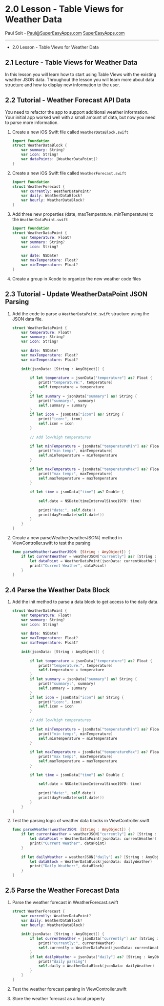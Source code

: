 # 2.0 Lesson - Table Views for Weather Data #

Paul Solt - [Paul@SuperEasyApps.com](mailto:Paul@SuperEasyApps.com)
[SuperEasyApps.com](http://SuperEasyApps.com)

-----

* 2.0 Lesson - Table Views for Weather Data

## 2.1 Lecture - Table Views for Weather Data ##

In this lesson you will learn how to start using Table Views with the existing weather JSON data. Throughout the lesson you will learn more about data structure and how to display new information to the user.

## 2.2 Tutorial - Weather Forecast API Data ##

You need to refactor the app to support additional weather information. Your initial app worked well with a small amount of data, but now you need to parse more information. 

1. Create a new iOS Swift file called `WeatherDataBlock.swift`

	```swift
	import Foundation
	struct WeatherDataBlock {
		var summary: String?
		var icon: String?
		var dataPoints: [WeatherDataPoint]?
	}
	```
	
2. Create a new iOS Swift file called `WeatherForecast.swift`

	```swift
	import Foundation
	struct WeatherForecast {
		var currently: WeatherDataPoint?
		var daily: WeatherDataBlock?
		var hourly: WeatherDataBlock?
	}
	```
	
3. Add three new properties (date, maxTemperature, minTemperature) to the `WeatherDataPoint.swift`

	```swift
	import Foundation
	struct WeatherDataPoint {
		var temperature: Float?
		var summary: String?
		var icon: String?
		
		var date: NSDate?
		var maxTemperature: Float?
		var minTemperature: Float?
	}
	```

4. Create a group in Xcode to organize the new weather code files

## 2.3 Tutorial - Update WeatherDataPoint JSON Parsing ##

1. Add the code to parse a `WeatherDataPoint.swift` structure using the JSON data file.

	```swift
	struct WeatherDataPoint {
		var temperature: Float?
		var summary: String?
		var icon: String?
		
		var date: NSDate?
		var maxTemperature: Float?
		var minTemperature: Float?
		
		init(jsonData: [String : AnyObject]) {
			
			if let temperature = jsonData["temperature"] as? Float {
				print("temperature:", temperature)
				self.temperature = temperature
			}
			if let summary = jsonData["summary"] as? String {
				print("summary:", summary)
				self.summary = summary
			}
			if let icon = jsonData["icon"] as? String {
				print("icon:", icon)
				self.icon = icon
			}
			
			// Add low/high temperatures
			
			if let minTemperature = jsonData["temperatureMin"] as? Float {
				print("min temp:", minTemperature)
				self.minTemperature = minTemperature
			}
			
			if let maxTemperature = jsonData["temperatureMax"] as? Float {
				print("max temp:", maxTemperature)
				self.maxTemperature = maxTemperature
			}
			
			if let time = jsonData["time"] as? Double {
				
				self.date = NSDate(timeIntervalSince1970: time)
				
				print("date:", self.date!)
				print(dayFromDate(self.date!))
			}
		}
	}
	```

2. Create a new parseWeather(weatherJSON:) method in ViewController.swift to test the parsing

	```swift
	func parseWeather(weatherJSON: [String : AnyObject]) {
		if let currentWeather = weatherJSON["currently"] as? [String : AnyObject] {
			let dataPoint = WeatherDataPoint(jsonData: currentWeather)
			print("Current Weather", dataPoint)
		}
	}
	```

## 2.4 Parse the Weather Data Block ##

1. Add the init method to parse a data block to get access to the daily data.

	```swift
	struct WeatherDataPoint {
		var temperature: Float?
		var summary: String?
		var icon: String?
		
		var date: NSDate?
		var maxTemperature: Float?
		var minTemperature: Float?
		
		init(jsonData: [String : AnyObject]) {
			
			if let temperature = jsonData["temperature"] as? Float {
				print("temperature:", temperature)
				self.temperature = temperature
			}
			if let summary = jsonData["summary"] as? String {
				print("summary:", summary)
				self.summary = summary
			}
			if let icon = jsonData["icon"] as? String {
				print("icon:", icon)
				self.icon = icon
			}
			
			// Add low/high temperatures
			
			if let minTemperature = jsonData["temperatureMin"] as? Float {
				print("min temp:", minTemperature)
				self.minTemperature = minTemperature
			}
			
			if let maxTemperature = jsonData["temperatureMax"] as? Float {
				print("max temp:", maxTemperature)
				self.maxTemperature = maxTemperature
			}
			
			if let time = jsonData["time"] as? Double {
				
				self.date = NSDate(timeIntervalSince1970: time)
				
				print("date:", self.date!)
				print(dayFromDate(self.date!))
			}
		}
	}
	```

2. Test the parsing logic of weather data blocks in ViewController.swift

	```swift
	func parseWeather(weatherJSON: [String : AnyObject]) {
		if let currentWeather = weatherJSON["currently"] as? [String : AnyObject] {
			let dataPoint = WeatherDataPoint(jsonData: currentWeather)
			print("Current Weather", dataPoint)
		}
		
		if let dailyWeather = weatherJSON["daily"] as? [String : AnyObject] {
			let dataBlock = WeatherDataBlock(jsonData: dailyWeather)
			print("Daily Weather:", dataBlock)
		}
	}
	```


## 2.5 Parse the Weather Forecast Data ##

1. Parse the weather forecast in WeatherForecast.swift

	```swift
	struct WeatherForecast {
		var currently: WeatherDataPoint?
		var daily: WeatherDataBlock?
		var hourly: WeatherDataBlock?
		
		init(jsonData: [String : AnyObject]) {
			if let currentWeather = jsonData["currently"] as? [String : AnyObject] {
				print("currently:", currentWeather)
				self.currently = WeatherDataPoint(jsonData: currentWeather)
			}
			if let dailyWeather = jsonData["daily"] as? [String : AnyObject] {
				print("daily parsing")
				self.daily = WeatherDataBlock(jsonData: dailyWeather)
			}
		}
	}
	
	```

2. Test the weather forecast parsing in ViewController.swift

3. Store the weather forecast as a local property
